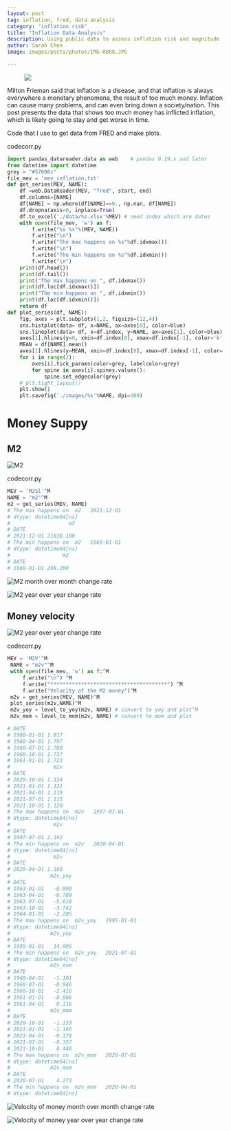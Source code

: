 ```yaml
---
layout: post
tag: inflation, fred, data analysis
category: "inflation risk"
title: "Inflation Data Analysis"
description: Using public data to assess inflation risk and magnitude
author: Sarah Chen
image: images/posts/photos/IMG-0868.JPG

---
```

<figure>
  <img src="{{ "/images/posts/photos/IMG-0868.JPG" | relative_url }}">
  <figcaption></figcaption>
</figure>
Milton Frieman said that inflation is a disease, and that inflation is always everywhere a monetary phenomena, the result of too much money.  Inflation can cause many problems, and can even bring down a society/nation. 
<!-- what's the cause of the disease,
how do we cure the disease?
what are the effects of the cure?
What are the side effects of it?
What if we don't cure it? -->
This post presents the data that shows too much money has inflicted inflation, which is likely going to stay and get worse in time.  

Code that I use to get data from FRED and make plots. 
<div class="code-head"><span>code</span>corr.py</div> 

```python
import pandas_datareader.data as web    # pandas 0.19.x and later
from datetime import datetime
grey = "#57606c"
file_mev = 'mev_inflation.txt'
def get_series(MEV, NAME):
    df =web.DataReader(MEV, "fred", start, end)
    df.columns=[NAME]
    df[NAME] = np.where(df[NAME]==0., np.nan, df[NAME])
    df.dropna(axis=0, inplace=True)
    df.to_excel('./data/%s.xlsx'%MEV) # need index which are dates
    with open(file_mev, 'w') as f:
        f.write("%s %s"%(MEV, NAME))
        f.write("\n") 
        f.write("The max happens on %s"%df.idxmax())
        f.write("\n")
        f.write("The min happens on %s"%df.idxmin())
        f.write("\n")
    print(df.head())
    print(df.tail())
    print("The max happens on ", df.idxmax())
    print(df.loc[df.idxmax()])
    print("The min happens on ", df.idxmin())
    print(df.loc[df.idxmin()])
    return df
def plot_series(df, NAME):
    fig, axes = plt.subplots(1,2, figsize=(12,4))
    sns.histplot(data= df, x=NAME, ax=axes[0], color=blue)
    sns.lineplot(data= df, x=df.index, y=NAME, ax=axes[1], color=blue)
    axes[1].hlines(y=0, xmin=df.index[0], xmax=df.index[-1], color='k', linestyle='dashed', linewidth=0.5)
    MEAN = df[NAME].mean()
    axes[1].hlines(y=MEAN, xmin=df.index[0], xmax=df.index[-1], color='red', alpha=.5,linestyle='dashed', linewidth=0.5)
    for i in range(2):
        axes[i].tick_params(color=grey, labelcolor=grey)
        for spine in axes[i].spines.values():
            spine.set_edgecolor(grey)
    # plt.tight_layout()
    plt.show()
    plt.savefig('./images/%s'%NAME, dpi=300)
``` 
# Money Suppy
## M2 
![M2](images/posts/m2.png)

<div class="code-head"><span>code</span>corr.py</div> 

```python
MEV = 'M2Sl'^M
NAME = "m2"^M
m2 = get_series(MEV, NAME)
# The max happens on  m2   2021-12-01
# dtype: datetime64[ns]
#                   m2
# DATE
# 2021-12-01 21638.100
# The min happens on  m2   1960-01-01
# dtype: datetime64[ns]
#                 m2
# DATE
# 1960-01-01 298.200
```

![M2 month over month change rate](images/posts/m2_mom.png)

![M2 year over year change rate](images/posts/m2_yoy.png)

## Money velocity

![M2 year over year change rate](images/posts/m2_yoy.png)
<div class="code-head"><span>code</span>corr.py</div> 

```python
MEV = 'M2V'^M
 NAME = "m2v"^M
 with open(file_mev, 'w') as f:^M
     f.write("\n") ^M
     f.write("**************************************") ^M
     f.write("Velocity of the M2 money")^M
 m2v = get_series(MEV, NAME)^M
 plot_series(m2v,NAME)^M
 m2v_yoy = level_to_yoy(m2v, NAME) # convert to yoy and plot^M
 m2v_mom = level_to_mom(m2v, NAME) # convert to mom and plot

# DATE
# 1960-01-01 1.817
# 1960-04-01 1.797
# 1960-07-01 1.780
# 1960-10-01 1.737
# 1961-01-01 1.723
#              m2v
# DATE
# 2020-10-01 1.134
# 2021-01-01 1.121
# 2021-04-01 1.119
# 2021-07-01 1.115
# 2021-10-01 1.120
# The max happens on  m2v   1997-07-01
# dtype: datetime64[ns]
#              m2v
# DATE
# 1997-07-01 2.192
# The min happens on  m2v   2020-04-01
# dtype: datetime64[ns]
#              m2v
# DATE
# 2020-04-01 1.100
#             m2v_yoy
# DATE
# 1963-01-01   -6.990
# 1963-04-01   -6.789
# 1963-07-01   -5.618
# 1963-10-01   -3.742
# 1964-01-01   -2.205
# The max happens on  m2v_yoy   1995-01-01
# dtype: datetime64[ns]
#             m2v_yoy
# DATE
# 1995-01-01   14.995
# The min happens on  m2v_yoy   2021-07-01
# dtype: datetime64[ns]
#             m2v_mom
# DATE
# 1960-04-01   -1.101
# 1960-07-01   -0.946
# 1960-10-01   -2.416
# 1961-01-01   -0.806
# 1961-04-01    0.116
#             m2v_mom
# DATE
# 2020-10-01   -1.133
# 2021-01-01   -1.146
# 2021-04-01   -0.178
# 2021-07-01   -0.357
# 2021-10-01    0.448
# The max happens on  m2v_mom   2020-07-01
# dtype: datetime64[ns]
#             m2v_mom
# DATE
# 2020-07-01    4.273
# The min happens on  m2v_mom   2020-04-01
# dtype: datetime64[ns]
```
![Velocity of money month over month change rate](images/posts/2v_mom.png)

![Velocity of money year over year change rate](images/posts/m2v_yoy.png)

